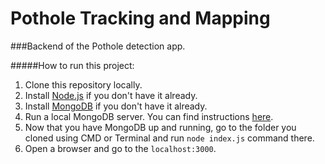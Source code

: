 # Pothole Tracking and Mapping
###Backend of the Pothole detection app.

#####How to run this project:
1. Clone this repository locally.
1. Install [Node.js](https://nodejs.org/en/download/) if you don't have it already. 
1. Install [MongoDB](https://www.mongodb.com/download-center/community) if you don't have it already.
1. Run a local MongoDB server. You can find instructions [here](https://docs.mongodb.com/v3.2/installation/).
1. Now that you have MongoDB up and running, go to the folder you cloned using CMD or Terminal and run `node index.js` command there.
1. Open a browser and go to the `localhost:3000`.
